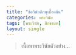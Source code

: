 ```yaml
---
title: "ข้อวินัยภิกษุเบื้องต้น"
categories: พระวินัย
tags: [พระวินัย, สิกขาบท]
layout: single
---
```


> เนื้อหาพระวินัยตัวอย่าง...
